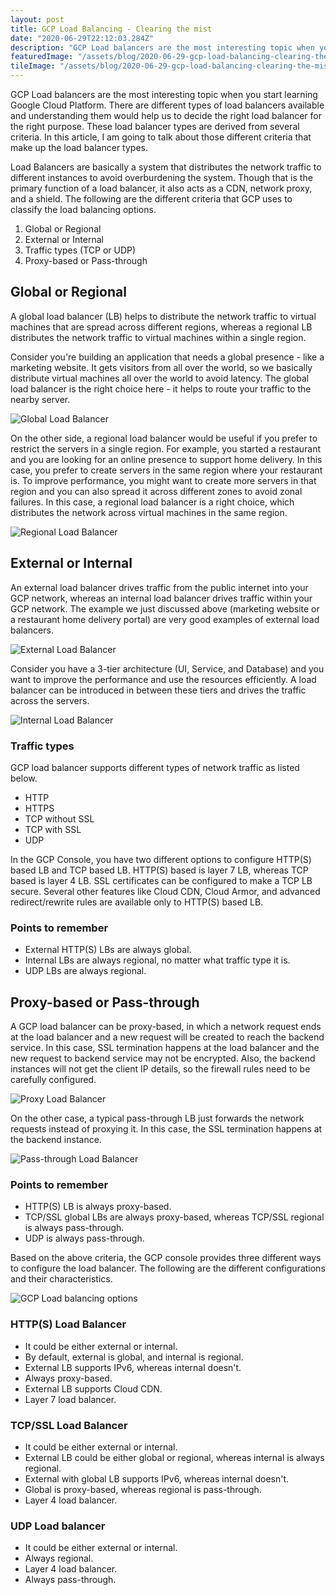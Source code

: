 ```yaml
---
layout: post
title: GCP Load Balancing - Clearing the mist
date: "2020-06-29T22:12:03.284Z"
description: "GCP Load balancers are the most interesting topic when you start learning Google Cloud Platform. There are different types of load balancers available and understanding them would help us to decide the right load balancer for the right purpose."
featuredImage: "/assets/blog/2020-06-29-gcp-load-balancing-clearing-the-mist/featured_image.jpg"
tileImage: "/assets/blog/2020-06-29-gcp-load-balancing-clearing-the-mist/tile_image.png"
---
```


GCP Load balancers are the most interesting topic when you start learning Google Cloud Platform. There are different types of load balancers available and understanding them would help us to decide the right load balancer for the right purpose. These load balancer types are derived from several criteria. In this article, I am going to talk about those different criteria that make up the load balancer types.

Load Balancers are basically a system that distributes the network traffic to different instances to avoid overburdening the system. Though that is the primary function of a load balancer, it also acts as a CDN, network proxy, and a shield. The following are the different criteria that GCP uses to classify the load balancing options.
    
1. Global or Regional
2. External or Internal
3. Traffic types (TCP or UDP)
4. Proxy-based or Pass-through

## Global or Regional
A global load balancer (LB) helps to distribute the network traffic to virtual machines that are spread across different regions, whereas a regional LB distributes the network traffic to virtual machines within a single region.

Consider you're building an application that needs a global presence - like a marketing website. It gets visitors from all over the world, so we basically distribute virtual machines all over the world to avoid latency. The global load balancer is the right choice here - it helps to route your traffic to the nearby server. 

![Global Load Balancer](/assets/blog/2020-06-29-gcp-load-balancing-clearing-the-mist/global-lb.png "Global Load Balancer")

On the other side, a regional load balancer would be useful if you prefer to restrict the servers in a single region. For example, you started a restaurant and you are looking for an online presence to support home delivery. In this case, you prefer to create servers in the same region where your restaurant is. To improve performance, you might want to create more servers in that region and you can also spread it across different zones to avoid zonal failures. In this case, a regional load balancer is a right choice, which distributes the network across virtual machines in the same region.

![Regional Load Balancer](/assets/blog/2020-06-29-gcp-load-balancing-clearing-the-mist/regional-lb.png "Regional Load Balancer")

## External or Internal
An external load balancer drives traffic from the public internet into your GCP network, whereas an internal load balancer drives traffic within your GCP network. The example we just discussed above (marketing website or a restaurant home delivery portal) are very good examples of external load balancers.

![External Load Balancer](/assets/blog/2020-06-29-gcp-load-balancing-clearing-the-mist/external-lb.png "External Load Balancer")

Consider you have a 3-tier architecture (UI, Service, and Database) and you want to improve the performance and use the resources efficiently. A load balancer can be introduced in between these tiers and drives the traffic across the servers.

![Internal Load Balancer](/assets/blog/2020-06-29-gcp-load-balancing-clearing-the-mist/internal-lb.png "Internal Load Balancer")

### Traffic types
GCP load balancer supports different types of network traffic as listed below.

* HTTP
* HTTPS
* TCP without SSL
* TCP with SSL
* UDP

In the GCP Console, you have two different options to configure HTTP(S) based LB and TCP based LB. HTTP(S) based is layer 7 LB, whereas TCP based is layer 4 LB. SSL certificates can be configured to make a TCP LB secure. Several other features like Cloud CDN, Cloud Armor, and advanced redirect/rewrite rules are available only to HTTP(S) based LB.

### Points to remember

* External HTTP(S) LBs are always global.
* Internal LBs are always regional, no matter what traffic type it is.
* UDP LBs are always regional.

## Proxy-based or Pass-through
A GCP load balancer can be proxy-based, in which a network request ends at the load balancer and a new request will be created to reach the backend service. In this case, SSL termination happens at the load balancer and the new request to backend service may not be encrypted. Also, the backend instances will not get the client IP details, so the firewall rules need to be carefully configured.

![Proxy Load Balancer](/assets/blog/2020-06-29-gcp-load-balancing-clearing-the-mist/proxy-lb.png "Proxy Load Balancer")

On the other case, a typical pass-through LB just forwards the network requests instead of proxying it. In this case, the SSL termination happens at the backend instance.

![Pass-through Load Balancer](/assets/blog/2020-06-29-gcp-load-balancing-clearing-the-mist/pass-through-lb.png "Pass-through Load Balancer")

### Points to remember

* HTTP(S) LB is always proxy-based.
* TCP/SSL global LBs are always proxy-based, whereas TCP/SSL regional is always pass-through.
* UDP is always pass-through.

Based on the above criteria, the GCP console provides three different ways to configure the load balancer. The following are the different configurations and their characteristics.

![GCP Load balancing options](/assets/blog/2020-06-29-gcp-load-balancing-clearing-the-mist/gcp-options.png "GCP Load balancing options")

### HTTP(S) Load Balancer

* It could be either external or internal.
* By default, external is global, and internal is regional.
* External LB supports IPv6, whereas internal doesn't.
* Always proxy-based.
* External LB supports Cloud CDN.
* Layer 7 load balancer.

### TCP/SSL Load Balancer

* It could be either external or internal.
* External LB could be either global or regional, whereas internal is always regional.
* External with global LB supports IPv6, whereas internal doesn't.
* Global is proxy-based, whereas regional is pass-through.
* Layer 4 load balancer.

### UDP Load balancer

* It could be either external or internal.
* Always regional.
* Layer 4 load balancer.
* Always pass-through.
